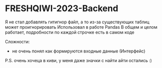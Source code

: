 # FRESHQIWI-2023-Backend
Я не стал добавлять гитигнор файл, а то из-за существующих таблиц может проигнорировать
Использовал в работе Pandas 
В общем и целом работает, подробности по каждой строчке есть в самом коде

Сложности:
- не очень понял как формируются входные данные (Интерфейс)

P.S. очень хочеца в киви, у меня даже значки с найти айти остались :)
